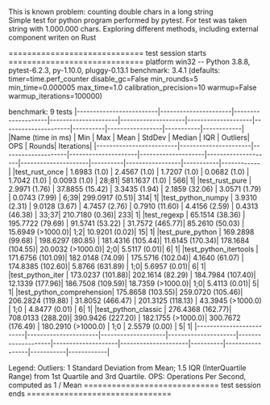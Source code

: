 This is known problem: counting double chars in a long string  
Simple test for python program performed by pytest. 
For test was taken string with 1.000.000 chars.
Exploring different methods, including external component writen on Rust

============================= test session starts =============================
platform win32 -- Python 3.8.8, pytest-6.2.3, py-1.10.0, pluggy-0.13.1
benchmark: 3.4.1 (defaults: timer=time.perf_counter disable_gc=False min_rounds=5 min_time=0.000005 max_time=1.0 calibration_precision=10 warmup=False warmup_iterations=100000)

benchmark: 9 tests
|-------------------------|----------------------|--------------------|---------------------|--------------------|--------------------|---------------------|----------|-----------------|-----------|------------|
|Name (time in ms)        |          Min         |        Max         |        Mean         |     StdDev         |     Median         |        IQR          |  Outliers|       OPS       |     Rounds|  Iterations|
|-------------------------|----------------------|--------------------|---------------------|--------------------|--------------------|---------------------|----------|-----------------|-----------|------------|
|test_rust_once           |       1.6983 (1.0)   |     2.4567 (1.0)   |      1.7207 (1.0)   |     0.0682 (1.0)   |     1.7042 (1.0)   |     0.0093 (1.0)    |     28;81|  581.1637 (1.0) |        566|           1|
|test_rust_pure           |       2.9971 (1.76)  |    37.8855 (15.42) |      3.3435 (1.94)  |     2.1859 (32.06) |     3.0571 (1.79)  |     0.0743 (7.99)   |      6;39|  299.0917 (0.51)|        314|           1|
|test_python_numpy        |       3.9310 (2.31)  |     9.0128 (3.67)  |      4.7457 (2.76)  |     0.7910 (11.60) |     4.4156 (2.59)  |     0.4313 (46.38)  |     33;37|  210.7180 (0.36)|        233|           1|
|test_regexp              |      65.1514 (38.36) |   195.7722 (79.69) |     91.5741 (53.22) |    31.7572 (465.77)|    85.2610 (50.03) |    15.6949 (>1000.0)|       1;2|   10.9201 (0.02)|         15|           1|
|test_pure_python         |     169.2898 (99.68) |   198.6297 (80.85) |    181.4316 (105.44)|    11.6145 (170.34)|   178.1684 (104.55)|    20.0032 (>1000.0)|       2;0|    5.5117 (0.01)|          6|           1|
|test_python_itertools    |     171.6756 (101.09)|   182.0148 (74.09) |    175.5716 (102.04)|     4.1640 (61.07) |   174.8385 (102.60)|     5.8766 (631.89) |       1;0|    5.6957 (0.01)|          6|           1|
|test_python_iter         |     173.0237 (101.88)|   202.1614 (82.29) |    184.7984 (107.40)|    12.1339 (177.96)|   186.7508 (109.59)|    18.7359 (>1000.0)|       1;0|    5.4113 (0.01)|          5|           1|
|test_python_comprehension|     175.8658 (103.55)|   259.0720 (105.46)|   206.2824 (119.88) |   31.8052 (466.47) |  201.3125 (118.13) |   43.3945 (>1000.0) |      1;0 |   4.8477 (0.01) |          6|           1|
|test_python_classic      |     276.4368 (162.77)|   708.0133 (288.20)|   390.9426 (227.20) |  182.1755 (>1000.0)|  300.7672 (176.49) |  180.2910 (>1000.0) |      1;0 |   2.5579 (0.00) |          5|           1|
|-------------------------|----------------------|--------------------|---------------------|--------------------|--------------------|---------------------|----------|-----------------|-----------|------------|

Legend:
  Outliers: 1 Standard Deviation from Mean; 1.5 IQR (InterQuartile Range) from 1st Quartile and 3rd Quartile.
  OPS: Operations Per Second, computed as 1 / Mean
============================= test session ends ===============================
